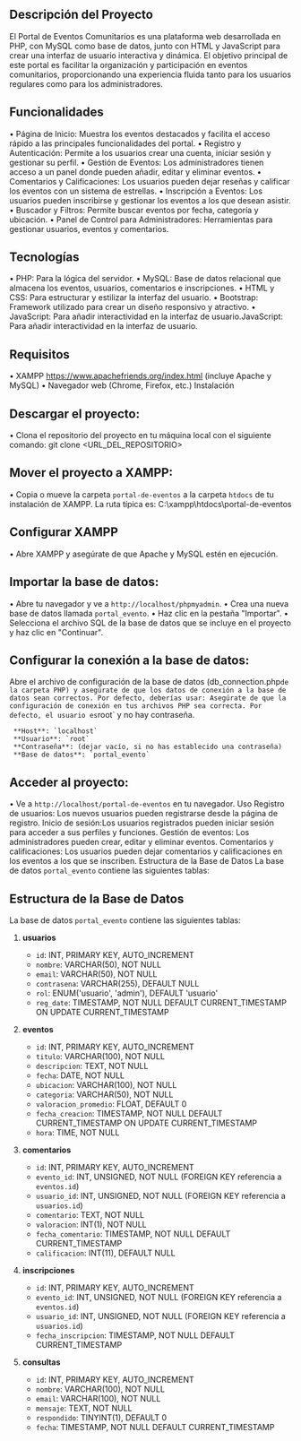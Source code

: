 ## Descripción del Proyecto

El Portal de Eventos Comunitarios es una plataforma web desarrollada en PHP, con MySQL como base de datos, junto con HTML y JavaScript para crear una interfaz de usuario interactiva y dinámica. El objetivo principal de este portal es facilitar la organización y participación en eventos comunitarios, proporcionando una experiencia fluida tanto para los usuarios regulares como para los administradores.

## Funcionalidades

  •	Página de Inicio: Muestra los eventos destacados y facilita el acceso rápido a las principales funcionalidades del portal.
  •	Registro y Autenticación: Permite a los usuarios crear una cuenta, iniciar sesión y gestionar su perfil.
  •	Gestión de Eventos: Los administradores tienen acceso a un panel donde pueden añadir, editar y eliminar eventos.
  •	Comentarios y Calificaciones: Los usuarios pueden dejar reseñas y calificar los eventos con un sistema de estrellas.
  •	Inscripción a Eventos: Los usuarios pueden inscribirse y gestionar los eventos a los que desean asistir.
  •	Buscador y Filtros: Permite buscar eventos por fecha, categoría y ubicación.
  •	Panel de Control para Administradores: Herramientas para gestionar usuarios, eventos y comentarios.

## Tecnologías

  •	PHP: Para la lógica del servidor.
  •	MySQL: Base de datos relacional que almacena los eventos, usuarios, comentarios e inscripciones.
  •	HTML y CSS: Para estructurar y estilizar la interfaz del usuario.
  •	Bootstrap: Framework utilizado para crear un diseño responsivo y atractivo.
  •	JavaScript: Para añadir interactividad en la interfaz de usuario.JavaScript: Para añadir interactividad en la interfaz de usuario.

## Requisitos

  •	XAMPP https://www.apachefriends.org/index.html (incluye Apache y MySQL)
  •	Navegador web (Chrome, Firefox, etc.)
Instalación

## Descargar el proyecto:

  •	Clona el repositorio del proyecto en tu máquina local con el siguiente comando:
     git clone <URL_DEL_REPOSITORIO>

## Mover el proyecto a XAMPP:

  •	Copia o mueve la carpeta `portal-de-eventos` a la carpeta `htdocs` de tu instalación de XAMPP. La ruta típica es:  C:\xampp\htdocs\portal-de-eventos

## Configurar XAMPP

•	Abre XAMPP y asegúrate de que Apache y MySQL estén en ejecución.

## Importar la base de datos:

  •	Abre tu navegador y ve a `http://localhost/phpmyadmin`.
  •	Crea una nueva base de datos llamada `portal_evento`.
  •	Haz clic en la pestaña "Importar".
  •	Selecciona el archivo SQL de la base de datos que se incluye en el proyecto y haz clic en "Continuar".

## Configurar la conexión a la base de datos:

Abre el archivo de configuración de la base de datos (db_connection.php` de la carpeta PHP) y asegúrate de que los datos de conexión a la base de datos sean correctos. Por defecto, deberías usar:
Asegúrate de que la configuración de conexión en tus archivos PHP sea correcta. Por defecto, el usuario es `root` y no hay contraseña.

     **Host**: `localhost`
     **Usuario**: `root`
     **Contraseña**: (dejar vacío, si no has establecido una contraseña)
     **Base de datos**: `portal_evento`

## Acceder al proyecto:

  •	Ve a `http://localhost/portal-de-eventos` en tu navegador.
 Uso
Registro de usuarios: Los nuevos usuarios pueden registrarse desde la página de registro.
Inicio de sesión:Los usuarios registrados pueden iniciar sesión para acceder a sus perfiles y funciones.
Gestión de eventos: Los administradores pueden crear, editar y eliminar eventos.
Comentarios y calificaciones: Los usuarios pueden dejar comentarios y calificaciones en los eventos a los que se inscriben.
Estructura de la Base de Datos
La base de datos `portal_evento` contiene las siguientes tablas:

## Estructura de la Base de Datos
La base de datos `portal_evento` contiene las siguientes tablas:

1. **usuarios**
   - `id`: INT, PRIMARY KEY, AUTO_INCREMENT
   - `nombre`: VARCHAR(50), NOT NULL
   - `email`: VARCHAR(50), NOT NULL
   - `contrasena`: VARCHAR(255), DEFAULT NULL
   - `rol`: ENUM('usuario', 'admin'), DEFAULT 'usuario'
   - `reg_date`: TIMESTAMP, NOT NULL DEFAULT CURRENT_TIMESTAMP ON UPDATE CURRENT_TIMESTAMP

2. **eventos**
   - `id`: INT, PRIMARY KEY, AUTO_INCREMENT
   - `titulo`: VARCHAR(100), NOT NULL
   - `descripcion`: TEXT, NOT NULL
   - `fecha`: DATE, NOT NULL
   - `ubicacion`: VARCHAR(100), NOT NULL
   - `categoria`: VARCHAR(50), NOT NULL
   - `valoracion_promedio`: FLOAT, DEFAULT 0
   - `fecha_creacion`: TIMESTAMP, NOT NULL DEFAULT CURRENT_TIMESTAMP ON UPDATE CURRENT_TIMESTAMP
   - `hora`: TIME, NOT NULL

3. **comentarios**
   - `id`: INT, PRIMARY KEY, AUTO_INCREMENT
   - `evento_id`: INT, UNSIGNED, NOT NULL (FOREIGN KEY referencia a `eventos.id`)
   - `usuario_id`: INT, UNSIGNED, NOT NULL (FOREIGN KEY referencia a `usuarios.id`)
   - `comentario`: TEXT, NOT NULL
   - `valoracion`: INT(1), NOT NULL
   - `fecha_comentario`: TIMESTAMP, NOT NULL DEFAULT CURRENT_TIMESTAMP
   - `calificacion`: INT(11), DEFAULT NULL

4. **inscripciones**
   - `id`: INT, PRIMARY KEY, AUTO_INCREMENT
   - `evento_id`: INT, UNSIGNED, NOT NULL (FOREIGN KEY referencia a `eventos.id`)
   - `usuario_id`: INT, UNSIGNED, NOT NULL (FOREIGN KEY referencia a `usuarios.id`)
   - `fecha_inscripcion`: TIMESTAMP, NOT NULL DEFAULT CURRENT_TIMESTAMP

5. **consultas**
   - `id`: INT, PRIMARY KEY, AUTO_INCREMENT
   - `nombre`: VARCHAR(100), NOT NULL
   - `email`: VARCHAR(100), NOT NULL
   - `mensaje`: TEXT, NOT NULL
   - `respondido`: TINYINT(1), DEFAULT 0
   - `fecha`: TIMESTAMP, NOT NULL DEFAULT CURRENT_TIMESTAMP
